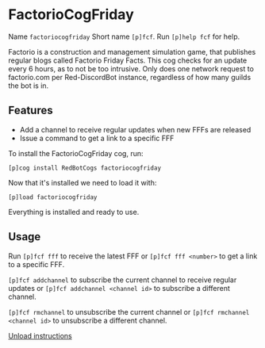 # FactorioCogFriday

Name `factoriocogfriday`
Short name `[p]fcf`.
Run `[p]help fcf` for help.

Factorio is a construction and management simulation game, that publishes regular blogs called Factorio Friday Facts. This cog checks for an update every 6 hours, as to not be too intrusive. Only does one network request to factorio.com per Red-DiscordBot instance, regardless of how many guilds the bot is in.

## Features

- Add a channel to receive regular updates when new FFFs are released
- Issue a command to get a link to a specific FFF

To install the FactorioCogFriday cog, run:

```console
[p]cog install RedBotCogs factoriocogfriday
```

Now that it's installed we need to load it with:

```console
[p]load factoriocogfriday
```

Everything is installed and ready to use.

## Usage

Run `[p]fcf fff` to receive the latest FFF or `[p]fcf fff <number>` to get a link to a specific FFF.

`[p]fcf addchannel` to subscribe the current channel to receive regular updates or `[p]fcf addchannel <channel id>` to subscribe a different channel.

`[p]fcf rmchannel` to unsubscribe the current channel or `[p]fcf rmchannel <channel id>` to unsubscribe a different channel.

[Unload instructions](../README.md#unload-cog-and-remove-repository-instructions)
